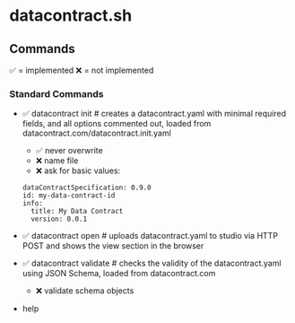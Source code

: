 # datacontract.sh

## Commands

✅ = implemented
❌ = not implemented

### Standard Commands
- ✅ datacontract init # creates a datacontract.yaml with minimal required fields, and all options commented out, loaded from datacontract.com/datacontract.init.yaml
  - ✅ never overwrite 
  - ❌ name file
  - ❌ ask for basic values:
  ```
  dataContractSpecification: 0.9.0
  id: my-data-contract-id
  info:
    title: My Data Contract
    version: 0.0.1
  ```
- ✅ datacontract open # uploads datacontract.yaml to studio via HTTP POST and shows the view section in the browser

- ✅ datacontract validate # checks the validity of the datacontract.yaml using JSON Schema, loaded from datacontract.com
  - ❌ validate schema objects

- help

